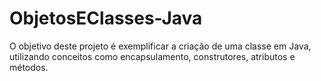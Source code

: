 # ObjetosEClasses-Java
O objetivo deste projeto é exemplificar a criação de uma classe em Java, utilizando conceitos como encapsulamento, construtores, atributos e métodos.
